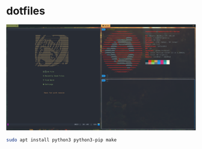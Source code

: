 # dotfiles
![dotfile image](./.github/2021-08-03_09-50.png)
```bash
sudo apt install python3 python3-pip make
```

